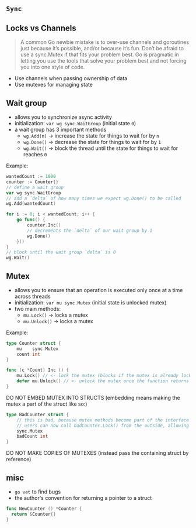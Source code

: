 ## `Sync`

## Locks vs Channels

> A common Go newbie mistake is to over-use channels and goroutines just because it’s possible, and/or because it’s fun. Don’t be afraid to use a sync.Mutex if that fits your problem best. Go is pragmatic in letting you use the tools that solve your problem best and not forcing you into one style of code.

- Use channels when passing ownership of data
- Use mutexes for managing state

## Wait group

- allows you to synchronize async activity
- initialization: `var wg sync.WaitGroup` (initial state `0`)
- a wait group has 3 important methods
  - `wg.Add(n)` -> increase the state for things to wait for by `n`
  - `wg.Done()` -> decrease the state for things to wait for by `1`
  - `wg.Wait()` -> block the thread until the state for things to wait for reaches `0`

Example:

```go
wantedCount := 1000
counter := Counter{}
// define a wait group
var wg sync.WaitGroup
// add a `delta` of how many times we expect wg.Done() to be called
wg.Add(wantedCount)

for i := 0; i < wantedCount; i++ {
    go func() {
        counter.Inc()
        // decrements the `delta` of our wait group by 1
        wg.Done()
    }()
}
// block until the wait group `delta` is 0
wg.Wait()
```

## Mutex

- allows you to ensure that an operation is executed only once at a time across threads
- initialization: `var mu sync.Mutex` (initial state is unlocked mutex)
- two main methods:
  - `mu.Lock()` -> locks a mutex
  - `mu.Unlock()` -> locks a mutex

Example:

```go
type Counter struct {
    mu    sync.Mutex
    count int
}

func (c *Count) Inc () {
    mu.Lock() // <- lock the mutex (blocks if the mutex is already locked until it becomes available, then locks it)
    defer mu.Unlock() // <- unlock the mutex once the function returns
}
```

DO NOT EMBED MUTEX INTO STRUCTS (embedding means making the mutex a part of the struct like so:)

```go
type BadCounter struct {
    // this is bad, because mutex methods become part of the interface BadCounter
    // users can now call badCounter.Lock() from the outside, allowing tight coupling with internals
    sync.Mutex
    badCount int
}
```

DO NOT MAKE COPIES OF MUTEXES (instead pass the containing struct by reference)

## misc

- `go vet` to find bugs
- the author's convention for returning a pointer to a struct

```go
func NewCounter () *Counter {
  return &Counter{}
}
```
